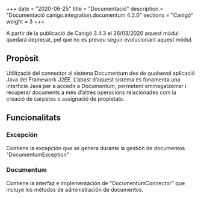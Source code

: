 +++
date        = "2020-06-25"
title       = "Documentació"
description = "Documentació canigo.integration.documentum 4.2.0"
sections    = "Canigó"
weight      = 3
+++

<div class="message warning">

A partir de la publicació de Canigó 3.4.3 el 26/03/2020 aquest mòdul quedarà deprecat, pel que no es preveu seguir evolucionant aquest mòdul.

</div>

## Propòsit

Utilització del connector al sistema Documentum des de qualsevol aplicació Java del Framework J2EE. L’abast d’aquest sistema es fonamenta una interfície Java per a accedir a Documentum, permetent emmagatzemar i recuperar documents a més d’altres operacions relacionades com la creació de carpetes o assignació de propietats.

## Funcionalitats

### Excepción

Contiene la excepción que se genera durante la gestión de documentos "DocumentumException"

### Documentum

Contiene la interfaz e implementación de "DocumentumConnector" que incluye los métodos de administración de documentos. 
